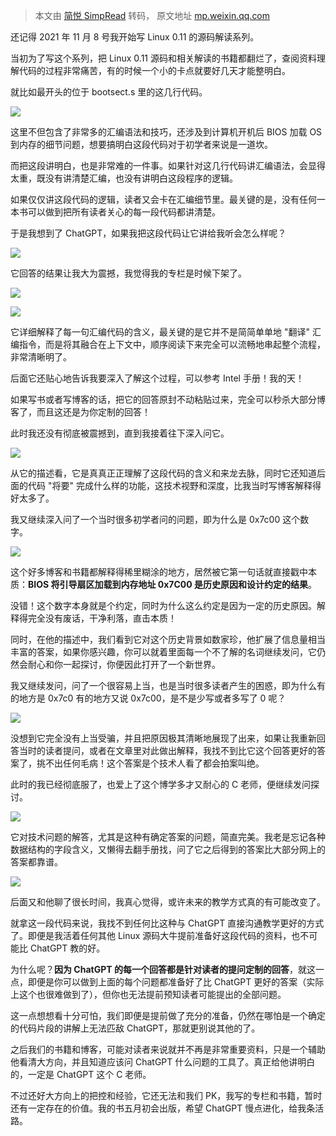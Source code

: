 > 本文由 [简悦 SimpRead](http://ksria.com/simpread/) 转码， 原文地址 [mp.weixin.qq.com](https://mp.weixin.qq.com/s/JY-a8YI-fUcme5bdFnbjLg)

还记得 2021 年 11 月 8 号我开始写 Linux 0.11 的源码解读系列。  

当初为了写这个系列，把 Linux 0.11 源码和相关解读的书籍都翻烂了，查阅资料理解代码的过程非常痛苦，有的时候一个小的卡点就要好几天才能整明白。  

就比如最开头的位于 bootsect.s 里的这几行代码。  

![](https://mmbiz.qpic.cn/mmbiz_png/GLeh42uInXTHY54RnbOM3V51dYTwQAApwQQ5iaMPh02sOW0WDDu4sxmR5QyK072AcTYslr8eWGeWuaZLmOSwFYw/640?wx_fmt=png)

这里不但包含了非常多的汇编语法和技巧，还涉及到计算机开机后 BIOS 加载 OS 到内存的细节问题，想要搞明白这段代码对于初学者来说是一道坎。  

而把这段讲明白，也是非常难的一件事。如果针对这几行代码讲汇编语法，会显得太重，既没有讲清楚汇编，也没有讲明白这段程序的逻辑。  

如果仅仅讲这段代码的逻辑，读者又会卡在汇编细节里。最关键的是，没有任何一本书可以做到把所有读者关心的每一段代码都讲清楚。  

于是我想到了 ChatGPT，如果我把这段代码让它讲给我听会怎么样呢？

![](https://mmbiz.qpic.cn/mmbiz_png/GLeh42uInXTHY54RnbOM3V51dYTwQAApsh1mMnXUMx9Uud325ljicgC1qo3kVAPFgZEVr6ibOk80MMsfA58UPBxw/640?wx_fmt=png)

它回答的结果让我大为震撼，我觉得我的专栏是时候下架了。  

![](https://mmbiz.qpic.cn/mmbiz_png/GLeh42uInXTHY54RnbOM3V51dYTwQAAp7iaObCyCtt4iccHQq1cVibWMKPKewnmZbUsTpYtmUdiaXMp7nicnibd9C2ibA/640?wx_fmt=png)

![](https://mmbiz.qpic.cn/mmbiz_png/GLeh42uInXTHY54RnbOM3V51dYTwQAApZF7yXuQOKkiaIpZjnFS2fjOn69ehicBDJicrJGTjnWhU87Aa9icJRr1wDQ/640?wx_fmt=png)

它详细解释了每一句汇编代码的含义，最关键的是它并不是简简单单地 "翻译" 汇编指令，而是将其融合在上下文中，顺序阅读下来完全可以流畅地串起整个流程，非常清晰明了。  

后面它还贴心地告诉我要深入了解这个过程，可以参考 Intel 手册！我的天！  

如果写书或者写博客的话，把它的回答原封不动粘贴过来，完全可以秒杀大部分博客了，而且这还是为你定制的回答！

此时我还没有彻底被震撼到，直到我接着往下深入问它。  

![](https://mmbiz.qpic.cn/mmbiz_png/GLeh42uInXTHY54RnbOM3V51dYTwQAApL8Z0eBRW0aHQ1vwDtOa1iavGDbRYren30tibGypTTOCLSh4Ah7MqXAcA/640?wx_fmt=png)

从它的描述看，它是真真正正理解了这段代码的含义和来龙去脉，同时它还知道后面的代码 "将要" 完成什么样的功能，这技术视野和深度，比我当时写博客解释得好太多了。  

我又继续深入问了一个当时很多初学者问的问题，即为什么是 0x7c00 这个数字。  

![](https://mmbiz.qpic.cn/mmbiz_png/GLeh42uInXTHY54RnbOM3V51dYTwQAApiackYmJIqCE3KEXp2eG2RUpibZicxw7lqZX9QWFv4zWq5lNc3N1dJIichQ/640?wx_fmt=png)

这个好多博客和书籍都解释得稀里糊涂的地方，居然被它第一句话就直接戳中本质：**BIOS 将引导扇区加载到内存地址 0x7C00 是历史原因和设计约定的结果**。

没错！这个数字本身就是个约定，同时为什么这么约定是因为一定的历史原因。解释得完全没有废话，干净利落，直击本质！

同时，在他的描述中，我们看到它对这个历史背景如数家珍，他扩展了信息量相当丰富的答案，如果你感兴趣，你可以就着里面每一个不了解的名词继续发问，它仍然会耐心和你一起探讨，你便因此打开了一个新世界。

我又继续发问，问了一个很容易上当，也是当时很多读者产生的困惑，即为什么有的地方是 0x7c0 有的地方又说 0x7c00，是不是少写或者多写了 0 呢？

![](https://mmbiz.qpic.cn/mmbiz_png/GLeh42uInXTHY54RnbOM3V51dYTwQAApplGJcqIMCRPaSxyFdibLwxjcOkRuu5jl368tDRU7bppU9T00nrm2Ubw/640?wx_fmt=png)

没想到它完全没有上当受骗，并且把原因极其清晰地展现了出来，如果让我重新回答当时的读者提问，或者在文章里对此做出解释，我找不到比它这个回答更好的答案了，挑不出任何毛病！这个答案是个技术人看了都会拍案叫绝。  

此时的我已经彻底服了，也爱上了这个博学多才又耐心的 C 老师，便继续发问探讨。  

![](https://mmbiz.qpic.cn/mmbiz_png/GLeh42uInXTHY54RnbOM3V51dYTwQAApc5dyibKYfkDHhpbFze2QVIYkakZm7HmN4yzfTdQyic5QMSGDoyg338hA/640?wx_fmt=png)

它对技术问题的解答，尤其是这种有确定答案的问题，简直完美。我老是忘记各种数据结构的字段含义，又懒得去翻手册找，问了它之后得到的答案比大部分网上的答案都靠谱。  

![](https://mmbiz.qpic.cn/mmbiz_png/GLeh42uInXTHY54RnbOM3V51dYTwQAApYef9UYHz8DPHR3SmHDB9hqQXEjkQBxqz6RlPibk2g5eZJvajv281B0g/640?wx_fmt=png)

后面又和他聊了很长时间，我真心觉得，或许未来的教学方式真的有可能改变了。

就拿这一段代码来说，我找不到任何比这种与 ChatGPT 直接沟通教学更好的方式了。即便是我活着任何其他 Linux 源码大牛提前准备好这段代码的资料，也不可能比 ChatGPT 教的好。  

为什么呢？**因为 ChatGPT 的每一个回答都是针对读者的提问定制的回答**，就这一点，即便是你可以做到上面的每个问题都准备好了比 ChatGPT 更好的答案（实际上这个也很难做到了），但你也无法提前预知读者可能提出的全部问题。

这一点想想看十分可怕，我们即便是提前做了充分的准备，仍然在哪怕是一个确定的代码片段的讲解上无法匹敌 ChatGPT，那就更别说其他的了。

之后我们的书籍和博客，可能对读者来说就并不再是非常重要资料，只是一个辅助他看清大方向，并且知道应该问 ChatGPT 什么问题的工具了。真正给他讲明白的，一定是 ChatGPT 这个 C 老师。

不过还好大方向上的把控和经验，它还无法和我们 PK，我写的专栏和书籍，暂时还有一定存在的价值。我的书五月初会出版，希望 ChatGPT 慢点进化，给我条活路。